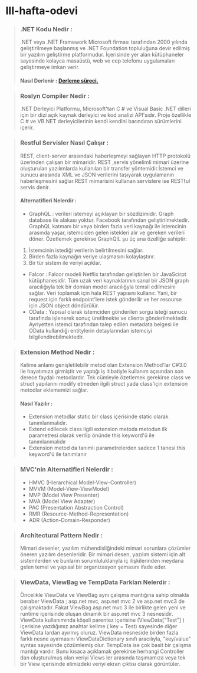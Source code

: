 # III-hafta-odevi

> ### .NET Kodu Nedir :
> .NET veya .NET Framework Microsoft firması tarafından 2000 yılında geliştirilmeye başlanmış ve .NET Foundation topluluğuna devir edilmiş bir yazılım geliştirme platformudur. İçerisinde yer alan kütüphaneler sayesinde kolayca masaüstü, web ve cep telefonu uygulamaları geliştirmeye imkan verir.
> #### Nasıl Derlenir : [Derleme süreci.](http://geekswithblogs.net/manjunath.k/archive/2013/06/12/.net-framework-compilation-proces.aspx)

> ### Roslyn Compiler Nedir :
> .NET Derleyici Platformu, Microsoft'tan C # ve Visual Basic .NET dilleri için bir dizi açık kaynak derleyici ve kod analizi API'sıdır. Proje özellikle C # ve VB.NET derleyicilerinin kendi kendini barındıran sürümlerini içerir.

> ### Restful Servisler Nasıl Çalışır :
> REST, client-server arasındaki haberleşmeyi sağlayan HTTP protokolü üzerinden çalışan bir mimaridir. REST ,servis yönelimli mimari üzerine oluşturulan yazılımlarda kullanılan bir transfer yöntemidir.İstemci ve sunucu arasında XML ve JSON verilerini taşıyarak uygulamanın haberleşmesini sağlar.REST mimarisini kullanan servislere ise RESTful servis denir.
> #### Alternatifleri Nelerdir :
> - GraphQL : verileri istemeyi açıklayan bir sözdizimidir. Graph database ile alakası yoktur. Facebook tarafından geliştirilmektedir. GraphQL katmanı bir veya birden fazla veri kaynağı ile istemcinin arasında yaşar, istemciden gelen istekleri alır ve gereken verileri döner. Özetlemek gerekirse GraphQIL şu üç ana özelliğe sahiptir:
> 1. İstemcinin istediği verilerin belirtilmesini sağlar.
> 2. Birden fazla kaynağın veriye ulaşmasını kolaylaştırır.
> 3. Bir tür sistem ile veriyi açıklar.
> - Falcor : Falcor modeli Netflix tarafından geliştirilen bir JavaScirpt kütüphanesidir. Tüm uzak veri kaynaklarının sanal bir JSON graph aracılığıyla tek bir domian model aracılığyla temsil edilmesini sağlar. Veri toplamak için hala REST yapısını kullanır. Yani, bir request için farklı endpoint'lere istek gönderilir ve her resourse için JSON object döndürülür.
> - OData : Yapısal olarak istemciden gönderilen sorgu isteği sunucu tarafında işlenerek sonuç üretilmekte ve clienta gönderilmektedir. Ayriyetten istemci tarafından talep edilen metadata belgesi ile OData kullandığı entitylerin detaylarından istemciyi bilgilendirebilmektedir.

> ### Extension Method Nedir :
> Kelime anlamı genişletilebilir metod olan Extension Method'lar C#3.0 ile hayatımıza girmiştir ve yaptığı iş itibatiyle kullanım açısından son derece faydalı metodlardır. Tek cümleyle özetlemek gerekirse class ve struct yapılarını modify etmeden ilgili struct yada class'için extension metodlar eklememizi sağlar.
> #### Nasıl Yazılır : 
> - Extension metodlar static bir class içerisinde static olarak tanımlanmalıdır. 
> - Extend edilecek class ilgili extension metoda metodun ilk parametresi olarak verilip önünde this keyword'ü ile tanımlanmalıdır
> - Extension metod da tanımlı parametrelerden sadece 1 tanesi this keyword'ü ile tanımlanır

> ### MVC'nin Alternatifleri Nelerdir :
> - HMVC (Hierarchical Model-View-Controller)
> - MVVM (Model-View-ViewModel)
> - MVP (Model View Presenter)
> - MVA (Model View Adapter)
> - PAC (Presentation Abstraction Control)
> - RMR (Resource-Method-Representation)
> - ADR (Action-Domain-Responder)

> ### Architectural Pattern Nedir :
> Mimari desenler, yazılım mühendisliğindeki mimari sorunlara çözümler öneren yazılım desenleridir. Bir mimari desen, yazılım sistemi için alt sistemlerden ve bunların sorumluluklarıyla iç ilişkilerinden meydana gelen temel ve yapısal bir organizasyon şemasını ifade eder.

> ### ViewData, ViewBag ve TempData Farkları Nelerdir :
> Öncelikle ViewData ve ViewBag aynı çalışma mantığına sahip olmakla beraber ViewData ; asp.net mvc, asp.net mvc 2 ve asp.net mvc3 de çalışmaktadır. Fakat ViewBag asp.net mvc 3 ile birlikte gelen yeni ve runtime içerisinde oluşan dinamik bir asp.net mvc 3 nesnesidir. ViewData kullanımında köşeli parentez içerisine (ViewData["Test"] ) içerisine yazdığımız anahtar kelime ( key = Test) sayesinde diğer ViewData lardan ayırmış oluruz. ViewData nesneside birden fazla farklı nesne ayırmasını ViewDataDictionary sınıfı aracılıyla, "key/value" syntax sayesinde çözümlemiş olur. TempData ise çok basit bir çalışma mantığı vardır. Bunu kısaca açıklamak gerekirse herhangi Controller dan oluşturulmuş olan veriyi Views ler arasında taşımamıza veya tek bir View içerisinde elimizdeki veriyi ekran çıktısı olarak görüntüler.

